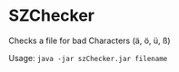 # SZChecker
Checks a file for bad Characters (ä, ö, ü, ß)

Usage: `java -jar szChecker.jar filename`
